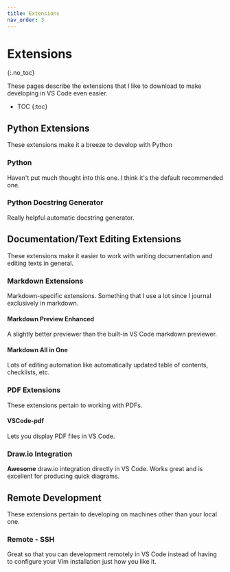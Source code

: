 ```yaml
---
title: Extensions
nav_order: 3
---
```


# Extensions
{:.no_toc}

These pages describe the extensions that I like to download to make developing in VS Code even easier.

* TOC
{:toc}

## Python Extensions

These extensions make it a breeze to develop with Python

### Python

Haven't put much thought into this one. I think it's the default recommended one.

### Python Docstring Generator

Really helpful automatic docstring generator.

## Documentation/Text Editing Extensions

These extensions make it easier to work with writing documentation and editing texts in general.

### Markdown Extensions

Markdown-specific extensions. Something that I use a lot since I journal exclusively in markdown.

#### Markdown Preview Enhanced

A slightly better previewer than the built-in VS Code markdown previewer.

#### Markdown All in One

Lots of editing automation like automatically updated table of contents, checklists, etc.

### PDF Extensions

These extensions pertain to working with PDFs.

#### VSCode-pdf

Lets you display PDF files in VS Code.

### Draw.io Integration

**Awesome** draw.io integration directly in VS Code. Works great and is excellent for producing quick diagrams.

## Remote Development

These extensions pertain to developing on machines other than your local one.

### Remote - SSH

Great so that you can development remotely in VS Code instead of having to configure your Vim installation just how you like it.